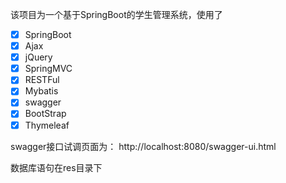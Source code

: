 该项目为一个基于SpringBoot的学生管理系统，使用了

- [x] SpringBoot
- [x] Ajax
- [x] jQuery
- [x] SpringMVC
- [x] RESTFul
- [x] Mybatis
- [x] swagger
- [x] BootStrap
- [x] Thymeleaf

swagger接口试调页面为：
http://localhost:8080/swagger-ui.html

数据库语句在res目录下